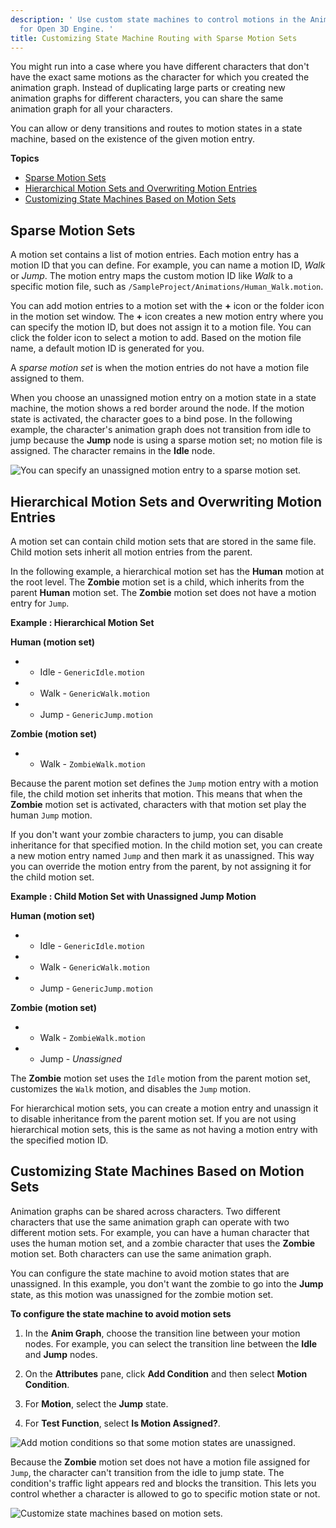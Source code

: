 ```yaml
---
description: ' Use custom state machines to control motions in the Animation Editor
  for Open 3D Engine. '
title: Customizing State Machine Routing with Sparse Motion Sets
---
```


You might run into a case where you have different characters that don't have the exact same motions as the character for which you created the animation graph. Instead of duplicating large parts or creating new animation graphs for different characters, you can share the same animation graph for all your characters.

You can allow or deny transitions and routes to motion states in a state machine, based on the existence of the given motion entry.

**Topics**
+ [Sparse Motion Sets](#sparse-motion-sets)
+ [Hierarchical Motion Sets and Overwriting Motion Entries](#hierarchy-motion-sets-and-overwriting-motion-entries)
+ [Customizing State Machines Based on Motion Sets](#customizing-state-machines-based-on-motion-sets)

## Sparse Motion Sets 

A motion set contains a list of motion entries. Each motion entry has a motion ID that you can define. For example, you can name a motion ID, *Walk* or *Jump*. The motion entry maps the custom motion ID like *Walk* to a specific motion file, such as `/SampleProject/Animations/Human_Walk.motion`.

You can add motion entries to a motion set with the **+** icon or the folder icon in the motion set window. The **+** icon creates a new motion entry where you can specify the motion ID, but does not assign it to a motion file. You can click the folder icon to select a motion to add. Based on the motion file name, a default motion ID is generated for you.

A *sparse motion set* is when the motion entries do not have a motion file assigned to them.

When you choose an unassigned motion entry on a motion state in a state machine, the motion shows a red border around the node. If the motion state is activated, the character goes to a bind pose. In the following example, the character's animation graph does not transition from idle to jump because the **Jump** node is using a sparse motion set; no motion file is assigned. The character remains in the **Idle** node.

![You can specify an unassigned motion entry to a sparse motion set.](/images/user-guide/actor-animation/animation-editor-sparse-motion-sets.png)

## Hierarchical Motion Sets and Overwriting Motion Entries 

A motion set can contain child motion sets that are stored in the same file. Child motion sets inherit all motion entries from the parent.

In the following example, a hierarchical motion set has the **Human** motion at the root level. The **Zombie** motion set is a child, which inherits from the parent **Human** motion set. The **Zombie** motion set does not have a motion entry for `Jump`.

**Example : Hierarchical Motion Set**

**Human (motion set)**
+ + Idle - `GenericIdle.motion`
+ + Walk - `GenericWalk.motion`
+ + Jump - `GenericJump.motion`

**Zombie (motion set)**
  + + Walk - `ZombieWalk.motion`

Because the parent motion set defines the `Jump` motion entry with a motion file, the child motion set inherits that motion. This means that when the **Zombie** motion set is activated, characters with that motion set play the human `Jump` motion.

If you don't want your zombie characters to jump, you can disable inheritance for that specified motion. In the child motion set, you can create a new motion entry named `Jump` and then mark it as unassigned. This way you can override the motion entry from the parent, by not assigning it for the child motion set.

**Example : Child Motion Set with Unassigned Jump Motion**

**Human (motion set)**
+ + Idle - `GenericIdle.motion`
+ + Walk - `GenericWalk.motion`
+ + Jump - `GenericJump.motion`

**Zombie (motion set)**
  + + Walk - `ZombieWalk.motion`
  + + Jump - *Unassigned*

The **Zombie** motion set uses the `Idle` motion from the parent motion set, customizes the `Walk` motion, and disables the `Jump` motion.

For hierarchical motion sets, you can create a motion entry and unassign it to disable inheritance from the parent motion set. If you are not using hierarchical motion sets, this is the same as not having a motion entry with the specified motion ID.

## Customizing State Machines Based on Motion Sets 

Animation graphs can be shared across characters. Two different characters that use the same animation graph can operate with two different motion sets. For example, you can have a human character that uses the human motion set, and a zombie character that uses the **Zombie** motion set. Both characters can use the same animation graph.

You can configure the state machine to avoid motion states that are unassigned. In this example, you don't want the zombie to go into the **Jump** state, as this motion was unassigned for the zombie motion set.

**To configure the state machine to avoid motion sets**

1. In the **Anim Graph**, choose the transition line between your motion nodes. For example, you can select the transition line between the **Idle** and **Jump** nodes.

1. On the **Attributes** pane, click **Add Condition** and then select **Motion Condition**.

1. For **Motion**, select the **Jump** state.

1. For **Test Function**, select **Is Motion Assigned?**.

![Add motion conditions so that some motion states are unassigned.](/images/user-guide/actor-animation/animation-editor-motion-condition.png)

   Because the **Zombie** motion set does not have a motion file assigned for `Jump`, the character can't transition from the idle to jump state. The condition's traffic light appears red and blocks the transition. This lets you control whether a character is allowed to go to specific motion state or not.

   ![Customize state machines based on motion sets.](/images/user-guide/actor-animation/animation-editor-sparse-motion-sets-02.png)
